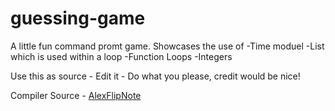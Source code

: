 # guessing-game


A little fun command promt game. 
Showcases the use of 
-Time moduel 
-List which is used within a loop
-Function Loops
-Integers

Use this as source - Edit it - Do what you please, credit would be nice!

Compiler Source - [AlexFlipNote](https://github.com/AlexFlipnote/)

